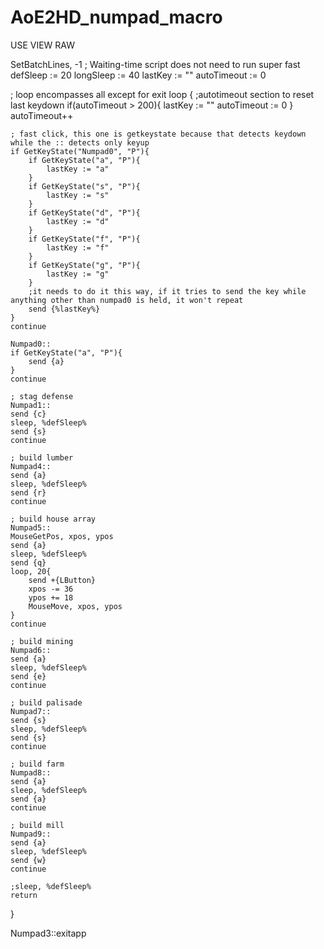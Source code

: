# AoE2HD_numpad_macro
USE VIEW RAW


SetBatchLines, -1 ; Waiting-time script does not need to run super fast
defSleep := 20
longSleep := 40
lastKey := ""
autoTimeout := 0

; loop encompasses all except for exit
loop {
	;autotimeout section to reset last keydown
	if(autoTimeout > 200){
		lastKey := ""
		autoTimeout := 0
	}
	autoTimeout++

	; fast click, this one is getkeystate because that detects keydown while the :: detects only keyup
	if GetKeyState("Numpad0", "P"){
		if GetKeyState("a", "P"){
			lastKey := "a"
		}
		if GetKeyState("s", "P"){
			lastKey := "s"
		}
		if GetKeyState("d", "P"){
			lastKey := "d"
		}
		if GetKeyState("f", "P"){
			lastKey := "f"
		}
		if GetKeyState("g", "P"){
			lastKey := "g"
		}
		;it needs to do it this way, if it tries to send the key while anything other than numpad0 is held, it won't repeat
		send {%lastKey%}
	}
	continue
	
	Numpad0::
	if GetKeyState("a", "P"){
		send {a}
	}
	continue
	
	; stag defense
	Numpad1::
	send {c}
	sleep, %defSleep%
	send {s}
	continue
	
	; build lumber
	Numpad4::
	send {a}
	sleep, %defSleep%
	send {r}
	continue
	
	; build house array
	Numpad5::
	MouseGetPos, xpos, ypos
	send {a}
	sleep, %defSleep%
	send {q}
	loop, 20{
		send +{LButton}
		xpos -= 36
		ypos += 18
		MouseMove, xpos, ypos
	}
	continue
	
	; build mining
	Numpad6::
	send {a}
	sleep, %defSleep%
	send {e}
	continue
	
	; build palisade
	Numpad7::
	send {s}
	sleep, %defSleep%
	send {s}
	continue
	
	; build farm
	Numpad8::
	send {a}
	sleep, %defSleep%
	send {a}
	continue
	
	; build mill
	Numpad9::
	send {a}
	sleep, %defSleep%
	send {w}
	continue

	;sleep, %defSleep%
	return
}

Numpad3::exitapp




